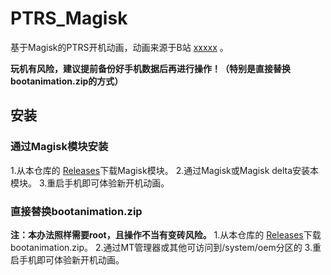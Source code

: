 # PTRS_Magisk
基于Magisk的PTRS开机动画，动画来源于B站 [xxxxx](https://space.bilibili.com) 。

**玩机有风险，建议提前备份好手机数据后再进行操作！（特别是直接替换bootanimation.zip的方式）**
## 安装
### 通过Magisk模块安装
1.从本仓库的 [Releases](https://github.com/Hacker-yfs/PTRS_Magisk/releases)下载Magisk模块。
2.通过Magisk或Magisk delta安装本模块。
3.重启手机即可体验新开机动画。
### 直接替换bootanimation.zip
**注：本办法照样需要root，且操作不当有变砖风险。**
1.从本仓库的 [Releases](https://github.com/Hacker-yfs/PTRS_Magisk/releases)下载bootanimation.zip。
2.通过MT管理器或其他可访问到/system/oem分区的
3.重启手机即可体验新开机动画。
